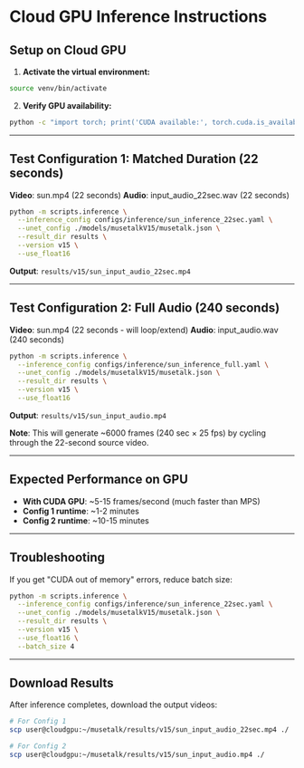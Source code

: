 # Cloud GPU Inference Instructions

## Setup on Cloud GPU

1. **Activate the virtual environment:**
```bash
source venv/bin/activate
```

2. **Verify GPU availability:**
```bash
python -c "import torch; print('CUDA available:', torch.cuda.is_available())"
```

---

## Test Configuration 1: Matched Duration (22 seconds)
**Video**: sun.mp4 (22 seconds)
**Audio**: input_audio_22sec.wav (22 seconds)

```bash
python -m scripts.inference \
  --inference_config configs/inference/sun_inference_22sec.yaml \
  --unet_config ./models/musetalkV15/musetalk.json \
  --result_dir results \
  --version v15 \
  --use_float16
```

**Output**: `results/v15/sun_input_audio_22sec.mp4`

---

## Test Configuration 2: Full Audio (240 seconds)
**Video**: sun.mp4 (22 seconds - will loop/extend)
**Audio**: input_audio.wav (240 seconds)

```bash
python -m scripts.inference \
  --inference_config configs/inference/sun_inference_full.yaml \
  --unet_config ./models/musetalkV15/musetalk.json \
  --result_dir results \
  --version v15 \
  --use_float16
```

**Output**: `results/v15/sun_input_audio.mp4`

**Note**: This will generate ~6000 frames (240 sec × 25 fps) by cycling through the 22-second source video.

---

## Expected Performance on GPU

- **With CUDA GPU**: ~5-15 frames/second (much faster than MPS)
- **Config 1 runtime**: ~1-2 minutes
- **Config 2 runtime**: ~10-15 minutes

---

## Troubleshooting

If you get "CUDA out of memory" errors, reduce batch size:
```bash
python -m scripts.inference \
  --inference_config configs/inference/sun_inference_22sec.yaml \
  --unet_config ./models/musetalkV15/musetalk.json \
  --result_dir results \
  --version v15 \
  --use_float16 \
  --batch_size 4
```

---

## Download Results

After inference completes, download the output videos:
```bash
# For Config 1
scp user@cloudgpu:~/musetalk/results/v15/sun_input_audio_22sec.mp4 ./

# For Config 2
scp user@cloudgpu:~/musetalk/results/v15/sun_input_audio.mp4 ./
```
